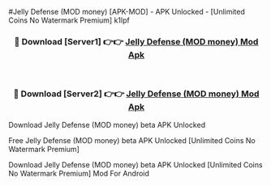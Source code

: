 #Jelly Defense (MOD money) [APK-MOD] - APK Unlocked - [Unlimited Coins No Watermark Premium] k1lpf



<div align="center">

<h3>🔴 Download [Server1] 👉👉 <a href="https://momento.my/?title=Jelly_Defense_(MOD_money)">Jelly Defense (MOD money) Mod Apk</a></h3><br>

<h3>🔴 Download [Server2] 👉👉 <a href="https://momento.my/?title=Jelly_Defense_(MOD_money)">Jelly Defense (MOD money) Mod Apk</a></h3>
</div>



Download Jelly Defense (MOD money) beta APK Unlocked

Free Jelly Defense (MOD money) beta APK Unlocked [Unlimited Coins No Watermark Premium]

Download Jelly Defense (MOD money) beta APK Unlocked [Unlimited Coins No Watermark Premium] Mod For Android
